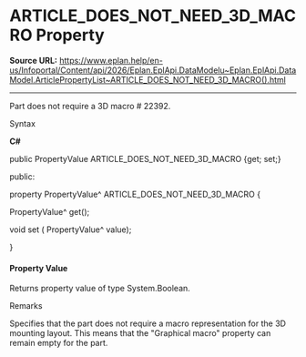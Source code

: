 # ARTICLE_DOES_NOT_NEED_3D_MACRO Property

**Source URL:** https://www.eplan.help/en-us/Infoportal/Content/api/2026/Eplan.EplApi.DataModelu~Eplan.EplApi.DataModel.ArticlePropertyList~ARTICLE_DOES_NOT_NEED_3D_MACRO().html

---

Part does not require a 3D macro # 22392.

Syntax

**C#**



public PropertyValue ARTICLE_DOES_NOT_NEED_3D_MACRO {get; set;}

public:

property PropertyValue^ ARTICLE_DOES_NOT_NEED_3D_MACRO {

   PropertyValue^ get();

   void set (    PropertyValue^ value);

}


#### Property Value

Returns property value of type System.Boolean.

Remarks

Specifies that the part does not require a macro representation for the 3D mounting layout. This means that the "Graphical macro" property can remain empty for the part.

